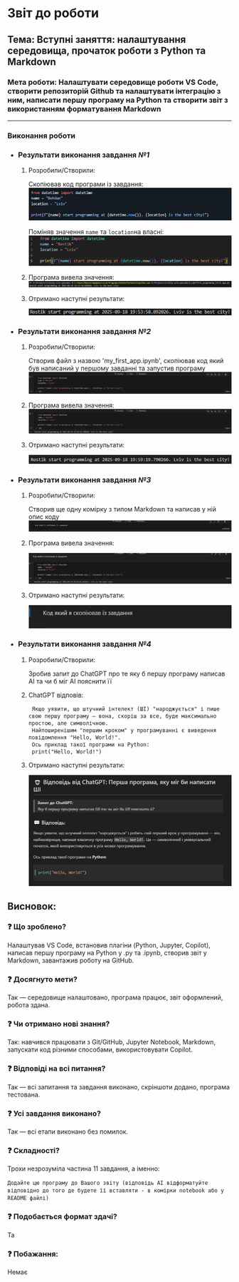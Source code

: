 # Звіт до роботи
## Тема: Вступні заняття: налаштування середовища, прочаток роботи з Python та Markdown

### Мета роботи: Налаштувати середовище роботи VS Code, створити репозиторій Github та налаштувати інтеграцію з ним, написати першу програму на Python та створити звіт з використанням форматування Markdown


---
### Виконання роботи
 * ### Результати виконання завдання *№1*
    1. Розробили/Створили:
    
        Скопіював код програми із завдання:
     ![alt text](First_program/assets/Task.png)

        Поміняв значення `name` та `location`на власні:
        ![alt text](First_program/assets/Changed_Task.png)

    1. Програма вивела значення:
        ![alt text](First_program/assets/Task_output.png)

    1. Отримано наступні результати:
    
        ![alt text](First_program/assets/Task_result.png)
        


* ###  Результати виконання завдання *№2*
    1. Розробили/Створили:
    
        Створив файл з назвою 'my_first_app.ipynb', скопіював код який був написаний у першому завданні та запустив програму
    ![alt text](First_program/assets/Task2_input.png)

    1. Програма вивела значення:
    ![alt text](First_program/assets/Task2_output.png)

    1. Отримано наступні результати:

        ![alt text](First_program/assets/Task2_output2.png)
    


* ###  Результати виконання завдання *№3*
    1. Розробили/Створили:

        Створив ще одну комірку з типом Markdown та написав у ній опис коду
    ![alt text](First_program/assets/Task3_input.png)

    1. Програма вивела значення:
    
        ![alt text](First_program/assets/Task3_output2.png)

    1. Отримано наступні результати:
       
        ![alt text](First_program/assets/Task3_output3.png)
    

* ###  Результати виконання завдання *№4*
    1. Розробили/Створили:

        Зробив запит до ChatGPT про те яку б першу програму написав АІ та чи б міг АІ пояснити її
       

    1. ChatGPT відповів:

            Якщо уявити, що штучний інтелект (ШІ) "народжується" і пише свою першу програму — вона, скоріш за все, буде максимально простою, але символічною. 
            Найпоширенішим "першим кроком" у програмуванні є виведення повідомлення "Hello, World!".
            Ось приклад такої програми на Python:
            print("Hello, World!")
    
      
    1. Отримано наступні результати:
        
        ![alt text](First_program/assets/Task4.png)
      
    

## Висновок:
### ❓ Що зроблено?
Налаштував VS Code, встановив плагіни (Python, Jupyter, Copilot), написав першу програму на Python у .py та .ipynb, створив звіт у Markdown, завантажив роботу на GitHub.

### ❓ Досягнуто мети?
 Так — середовище налаштовано, програма працює, звіт оформлений, робота здана.

### ❓ Чи отримано нові знання?
Так: навчився працювати з Git/GitHub, Jupyter Notebook, Markdown, запускати код різними способами, використовувати Copilot.

### ❓ Відповіді на всі питання?
 Так — всі запитання та завдання виконано, скріншоти додано, програма тестована.

### ❓ Усі завдання виконано?
 Так — всі етапи виконано без помилок.

### ❓ Складності?
Трохи незрозуміла частина 11 завдання, а іменно:

 `Додайте цю програму до Вашого звіту (відповідь АІ відформатуйте відповідно до того де будете її вставляти - в комірки notebook або у README файлі)`
### ❓ Подобається формат здачі?
 Та

### ❓ Побажання:
Немає
